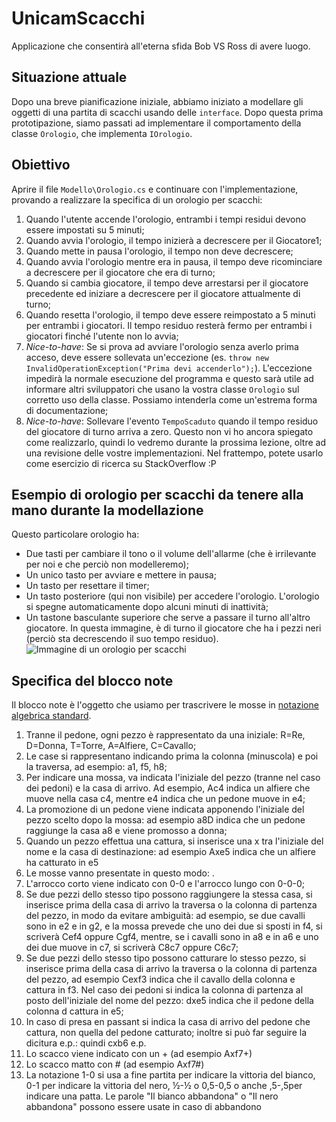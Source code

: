 # UnicamScacchi
Applicazione che consentirà all'eterna sfida Bob VS Ross di avere luogo.

## Situazione attuale
Dopo una breve pianificazione iniziale, abbiamo iniziato a modellare gli oggetti di una partita di scacchi usando delle `interface`. Dopo questa prima prototipazione, siamo passati ad implementare il comportamento della classe `Orologio`, che implementa `IOrologio`.

## Obiettivo
Aprire il file `Modello\Orologio.cs` e continuare con l'implementazione, provando a realizzare la specifica di un orologio per scacchi:
1. Quando l'utente accende l'orologio, entrambi i tempi residui devono essere impostati su 5 minuti;
2. Quando avvia l'orologio, il tempo inizierà a decrescere per il Giocatore1;
3. Quando mette in pausa l'orologio, il tempo non deve decrescere;
4. Quando avvia l'orologio mentre era in pausa, il tempo deve ricominciare a decrescere per il giocatore che era di turno;
5. Quando si cambia giocatore, il tempo deve arrestarsi per il giocatore precedente ed iniziare a decrescere per il giocatore attualmente di turno;
6. Quando resetta l'orologio, il tempo deve essere reimpostato a 5 minuti per entrambi i giocatori. Il tempo residuo resterà fermo per entrambi i giocatori finché l'utente non lo avvia;
7. *Nice-to-have*: Se si prova ad avviare l'orologio senza averlo prima acceso, deve essere sollevata un'eccezione (es.  `throw new InvalidOperationException("Prima devi accenderlo");`). L'eccezione impedirà la normale esecuzione del programma e questo sarà utile ad informare altri sviluppatori che usano la vostra classe `Orologio` sul corretto uso della classe. Possiamo intenderla come un'estrema forma di documentazione;
8. *Nice-to-have*: Sollevare l'evento `TempoScaduto` quando il tempo residuo del giocatore di turno arriva a zero. Questo non vi ho ancora spiegato come realizzarlo, quindi lo vedremo durante la prossima lezione, oltre ad una revisione delle vostre implementazioni. Nel frattempo, potete usarlo come esercizio di ricerca su StackOverflow :P

## Esempio di orologio per scacchi da tenere alla mano durante la modellazione
Questo particolare orologio ha:
* Due tasti per cambiare il tono o il volume dell'allarme (che è irrilevante per noi e che perciò non modelleremo);
* Un unico tasto per avviare e mettere in pausa;
* Un tasto per resettare il timer;
* Un tasto posteriore (qui non visibile) per accedere l'orologio. L'orologio si spegne automaticamente dopo alcuni minuti di inattività;
* Un tastone basculante superiore che serve a passare il turno all'altro giocatore. In questa immagine, è di turno il giocatore che ha i pezzi neri (perciò sta decrescendo il suo tempo residuo).
![Immagine di un orologio per scacchi](Immagini/orologio.jpg)

## Specifica del blocco note
Il blocco note è l'oggetto che usiamo per trascrivere le mosse in [notazione algebrica standard](https://it.wikipedia.org/wiki/Notazione_algebrica).

1. Tranne il pedone, ogni pezzo è rappresentato da una iniziale: R=Re, D=Donna, T=Torre, A=Alfiere, C=Cavallo;
2. Le case si rappresentano indicando prima la colonna (minuscola) e poi la traversa, ad esempio: a1, f5, h8;
3. Per indicare una mossa, va indicata l'iniziale del pezzo (tranne nel caso dei pedoni) e la casa di arrivo. Ad esempio, Ac4 indica un alfiere che muove nella casa c4, mentre e4 indica che un pedone muove in e4;
4. La promozione di un pedone viene indicata apponendo l'iniziale del pezzo scelto dopo la mossa: ad esempio a8D indica che un pedone raggiunge la casa a8 e viene promosso a donna;
5. Quando un pezzo effettua una cattura, si inserisce una x tra l'iniziale del nome e la casa di destinazione: ad esempio Axe5 indica che un alfiere ha catturato in e5
6. Le mosse vanno presentate in questo modo: <numero del turno>. <mossa bianco> <mossa nero>
7. L'arrocco corto viene indicato con 0-0 e l'arrocco lungo con 0-0-0;
8. Se due pezzi dello stesso tipo possono raggiungere la stessa casa, si inserisce prima della casa di arrivo la traversa o la colonna di partenza del pezzo, in modo da evitare ambiguità: ad esempio, se due cavalli sono in e2 e in g2, e la mossa prevede che uno dei due si sposti in f4, si scriverà Cef4 oppure Cgf4, mentre, se i cavalli sono in a8 e in a6 e uno dei due muove in c7, si scriverà C8c7 oppure C6c7;
9. Se due pezzi dello stesso tipo possono catturare lo stesso pezzo, si inserisce prima della casa di arrivo la traversa o la colonna di partenza del pezzo, ad esempio Cexf3 indica che il cavallo della colonna e cattura in f3. Nel caso dei pedoni si indica la colonna di partenza al posto dell'iniziale del nome del pezzo: dxe5 indica che il pedone della colonna d cattura in e5;
10. In caso di presa en passant si indica la casa di arrivo del pedone che cattura, non quella del pedone catturato; inoltre si può far seguire la dicitura e.p.: quindi cxb6 e.p.
11. Lo scacco viene indicato con un + (ad esempio Axf7+)
12. Lo scacco matto con # (ad esempio Axf7#)
13. La notazione 1-0 si usa a fine partita per indicare la vittoria del bianco, 0-1 per indicare la vittoria del nero, ½-½ o 0,5-0,5 o anche ,5-,5per indicare una patta. Le parole "Il bianco abbandona" o "Il nero abbandona" possono essere usate in caso di abbandono
